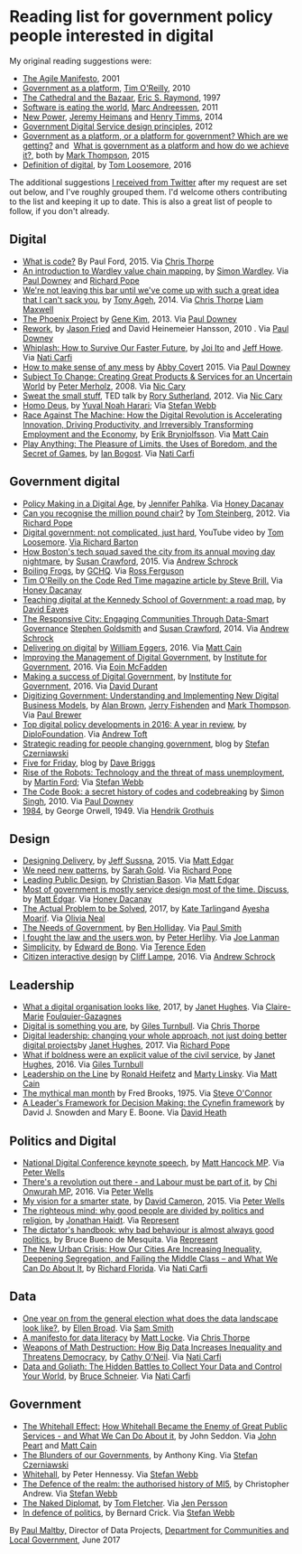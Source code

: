 # Reading list for government policy people interested in digital

My original reading suggestions were:
* [The Agile Manifesto](https://www.agilealliance.org/agile101/the-agile-manifesto/), 2001
* [Government as a platform](http://chimera.labs.oreilly.com/books/1234000000774/ch02.html), [Tim O'Reilly](https://twitter.com/timoreilly), 2010
* [The Cathedral and the Bazaar](https://en.wikipedia.org/wiki/The_Cathedral_and_the_Bazaar), [Eric S. Raymond](https://twitter.com/esrtweet), 1997
* [Software is eating the world](https://vincentkeunen.files.wordpress.com/2011/12/marc-andreessen-on-why-software-is-eating-the-world.pdf), [Marc Andreessen](https://twitter.com/pmarca), 2011
* [New Power](https://hbr.org/2014/12/understanding-new-power), [Jeremy Heimans](https://twitter.com/jeremyheimans) and [Henry Timms](https://twitter.com/henrytimms), 2014
* [Government Digital Service design principles](https://www.gov.uk/design-principles), 2012
* [Government as a platform, or a platform for government? Which are we getting?](http://www.computerweekly.com/opinion/Government-as-a-platform-or-a-platform-for-government-Which-are-we-getting) and  [What is government as a platform and how do we achieve it?](http://www.computerweekly.com/opinion/What-is-government-as-a-platform-and-how-do-we-achieve-it), both by [Mark Thompson](https://twitter.com/markthompson1), 2015
* [Definition of digital](https://twitter.com/tomskitomski/status/729974444794494976), by [Tom Loosemore](https://twitter.com/tomskitomski), 2016

The additional suggestions [I received from Twitter](https://twitter.com/maltbyps/status/877228688009551873) after my request are set out below, and I've roughly grouped them. I'd welcome others contributing to the list and keeping it up to date. This is also a great list of people to follow, if you don't already.

## Digital

* [What is code?](https://www.bloomberg.com/graphics/2015-paul-ford-what-is-code/) By Paul Ford, 2015. Via [Chris Thorpe](https://twitter.com/jaggeree)
* [An introduction to Wardley value chain mapping](http://blog.gardeviance.org/2015/02/an-introduction-to-wardley-value-chain.html?m%3D1), by [Simon Wardley](https://twitter.com/swardley). Via [Paul Downey](https://twitter.com/psd) and [Richard Pope](https://twitter.com/richardjpope)
* [We're not leaving this bar until we've come up with such a great idea that I can't sack you](https://storythings.com/we-re-not-leaving-this-bar-until-we-ve-come-up-with-such-a-great-idea-that-i-can-t-sack-you-b12ddfd53fa8), by [Tony Ageh](https://twitter.com/TonyAgeh), 2014. Via [Chris Thorpe](https://twitter.com/jaggeree) [Liam Maxwell](https://twitter.com/liammax)
* [The Phoenix Project](https://www.amazon.co.uk/Phoenix-Project-DevOps-Helping-Business-ebook/dp/B00AZRBLHO) by [Gene Kim](https://twitter.com/RealGeneKim), 2013. Via [Paul Downey](https://twitter.com/psd)
* [Rework](https://37signals.com/rework), by [Jason Fried](https://twitter.com/jasonfried) and David Heinemeier Hansson, 2010 . Via [Paul Downey](https://twitter.com/psd)
* [Whiplash: How to Survive Our Faster Future](https://www.amazon.com/Whiplash-How-Survive-Faster-Future/dp/1455544590), by [Joi Ito](https://twitter.com/joi) and [Jeff Howe](https://twitter.com/crowdsourcing). Via [Nati Carfi](https://twitter.com/naticarfi)
* [How to make sense of any mess](http://www.howtomakesenseofanymess.com/) by [Abby Covert](https://twitter.com/Abby_the_IA) 2015. Via [Paul Downey](https://twitter.com/psd)
* [Subject To Change: Creating Great Products & Services for an Uncertain World](https://www.amazon.co.uk/dp/B0026OR3MQ/ref%3Ddp-kindle-redirect?_encoding%3DUTF8%26btkr%3D1) by [Peter Merholz](https://twitter.com/peterme), 2008. Via [Nic Cary](https://twitter.com/geektwogeek)
* [Sweat the small stuff,](https://www.ted.com/talks/rory_sutherland_sweat_the_small_stuff) TED talk by [Rory Sutherland](https://twitter.com/rorysutherland), 2012. Via [Nic Cary](https://twitter.com/geektwogeek)
* [Homo Deus](https://www.amazon.co.uk/dp/B019CGXTP0/ref%3Ddp-kindle-redirect?_encoding%3DUTF8%26btkr%3D1), by [Yuval Noah Harari](https://twitter.com/harari_yuval); Via [Stefan Webb](https://twitter.com/Stef_W)
* [Race Against The Machine: How the Digital Revolution is Accelerating Innovation, Driving Productivity, and Irreversibly Transforming Employment and the Economy](https://www.amazon.co.uk/Race-Against-Machine-Accelerating-Productivity-ebook/dp/B005WTR4ZI), by [Erik Brynjolfsson](https://twitter.com/erikbryn). Via [Matt Cain](https://twitter.com/mcaino)
* [Play Anything: The Pleasure of Limits, the Uses of Boredom, and the Secret of Games](https://www.amazon.com/Play-Anything-Pleasure-Limits-Boredom/dp/0465051723), by [Ian Bogost](https://twitter.com/ibogost). Via [Nati Carfi](https://twitter.com/naticarfi)

## Government digital

* [Policy Making in a Digital Age](https://medium.com/code-for-america/beyond-tech-policymaking-in-a-digital-age-2776b9a17b69), by [Jennifer Pahlka](https://twitter.com/pahlkadot). Via [Honey Dacanay](https://twitter.com/honeygolightly)
* [Can you recognise the million pound chair?](https://www.mysociety.org/2012/06/19/can-you-recognize-the-million-pound-chair/) by [Tom Steinberg](https://twitter.com/steiny), 2012. Via [Richard Pope](https://twitter.com/richardjpope)
* [Digital government: not complicated, just hard](https://www.youtube.com/watch?v=YTJTiVL2oQ8), YouTube video by [Tom Loosemore](https://twitter.com/tomskitomski). [Via Richard Barton](https://twitter.com/CIOPortfolio)
* [How Boston's tech squad saved the city from its annual moving day nightmare](https://www.wired.com/2015/12/how-bostons-tech-squad-saved-the-city-from-its-annual-moving-day-nightmare/), by [Susan Crawford](https://twitter.com/scrawford), 2015. Via [Andrew Schrock](https://twitter.com/aschrock)
* [Boiling Frogs](https://github.com/gchq/BoilingFrogs), by [GCHQ](https://twitter.com/GCHQ). Via [Ross Ferguson](https://twitter.com/rossferg)
* [Tim O'Reilly on the Code Red Time magazine article by Steve Brill.](https://www.linkedin.com/pulse/20140325160616-16553--they-have-no-use-for-someone-who-looks-and-dresses-like-me) Via [Honey Dacanay](https://twitter.com/honeygolightly)
* [Teaching digital at the Kennedy School of Government: a road map](https://medium.com/digitalhks/teaching-digital-at-the-kennedy-school-of-government-a-road-map-5ef3e847c8a8), by [David Eaves](https://twitter.com/daeaves)
* [The Responsive City: Engaging Communities Through Data-Smart Governance](http://eu.wiley.com/WileyCDA/WileyTitle/productCd-1118910907.html) [Stephen Goldsmith](https://twitter.com/GoldsmithOnGov) and [Susan Crawford](https://twitter.com/scrawford), 2014. Via [Andrew Schrock](https://twitter.com/aschrock)
* [Delivering on digital](http://www.deliveringondigital.com/) by [William Eggers](https://twitter.com/wdeggers), 2016. Via [Matt Cain](https://twitter.com/mcaino)
* [Improving the Management of Digital Government,](https://www.instituteforgovernment.org.uk/publications/improving-management-digital-government) by [Institute for Government](https://twitter.com/instituteforgov), 2016. Via [Eoin McFadden](https://twitter.com/EoinMcFadden)
* [Making a success of Digital Government](https://www.instituteforgovernment.org.uk/publications/making-success-digital-government), by [Institute for Government,](https://twitter.com/instituteforgov) 2016. Via [David Durant](https://twitter.com/cholten99)
* [Digitizing Government: Understanding and Implementing New Digital Business Models](https://www.amazon.co.uk/d/Books/Digitizing-Government-Understanding-Implementing-Business/1137443626), by [Alan Brown](https://twitter.com/alanwbrown), [Jerry Fishenden](https://twitter.com/ntouk) and [Mark Thompson](https://twitter.com/markthompson1). Via [Paul Brewer](https://twitter.com/pdbrewer)
* [Top digital policy developments in 2016: A year in review](https://www.diplomacy.edu/blog/report-top-digital-policy-developments-2016-year-review), by [DiploFoundation](https://twitter.com/DiplomacyEdu). Via [Andrew Toft](https://twitter.com/iamtoft)
* [Strategic reading for people changing government](http://strategicreading.uk/), blog by [Stefan Czerniawski](https://twitter.com/pubstrat)
* [Five for Friday](https://da.vebrig.gs/category/links/), blog by [Dave Briggs](https://twitter.com/davebriggs)
* [Rise of the Robots: Technology and the threat of mass unemployment](https://www.amazon.co.uk/dp/B01DRYIS4K/ref%3Ddp-kindle-redirect?_encoding%3DUTF8%26btkr%3D1), by [Martin Ford](https://twitter.com/MFordFuture); Via [Stefan Webb](https://twitter.com/Stef_W)
* [The Code Book: a secret history of codes and codebreaking](https://www.amazon.co.uk/dp/B003VWDOK2/ref%3Ddp-kindle-redirect?_encoding%3DUTF8%26btkr%3D1) by [Simon Singh](https://twitter.com/SLSingh), 2010. Via [Paul Downey](https://twitter.com/psd)
* [1984](https://ebooks.adelaide.edu.au/o/orwell/george/o79n/), by George Orwell, 1949. Via [Hendrik Grothuis](https://twitter.com/HendrikG)

## Design

* [Designing Delivery](https://www.amazon.co.uk/Designing-Delivery-Rethinking-Digital-Service/dp/1491949880), by [Jeff Sussna](https://twitter.com/jeffsussna), 2015. Via [Matt Edgar](https://twitter.com/mattedgar)
* [We need new patterns](https://projectsbyif.com/ideas/we-need-new-patterns), by [Sarah Gold](https://twitter.com/sarahtgold). Via [Richard Pope](https://twitter.com/richardjpope)
* [Leading Public Design](https://policypress.co.uk/leading-public-design), by [Christian Bason](https://twitter.com/christianbason). Via [Matt Edgar](https://twitter.com/mattedgar)
* [Most of government is mostly service design most of the time. Discuss](https://blog.mattedgar.com/2015/05/12/most-of-government-is-mostly-service-design-most-of-the-time-discuss/), by [Matt Edgar](https://twitter.com/mattedgar). Via [Honey Dacanay](https://twitter.com/honeygolightly)
* [The Actual Problem to be Solved](https://docs.google.com/presentation/d/1fclyNbuiK7EicRkmcF7fO4PCQdQ8PKwFiWYnFtqOwTY/edit#slide=id.g1b2b1df49e_0_493), 2017, by [Kate Tarling](https://twitter.com/kateldn)and [Ayesha Moarif](https://twitter.com/ayeshamoarif). Via [Olivia Neal](https://twitter.com/LivNeal)
* [The Needs of Government](http://www.hollidazed.co.uk/2017/03/10/the-needs-of-government/), by [Ben Holliday](https://twitter.com/BenHolliday). Via [Paul Smith](https://twitter.com/paulmsmith)
* [I fought the law and the users won](https://gds.blog.gov.uk/2014/06/20/i-fought-the-law-and-the-users-won-delivering-online-voter-registration/), by [Peter Herlihy](https://gds.blog.gov.uk/author/peter-herlihy/). Via [Joe Lanman](https://twitter.com/joelanman)
* [Simplicity,](https://www.amazon.co.uk/Simplicity-Edward-Bono/dp/0241257484) by [Edward de Bono](https://twitter.com/Edward_deBono). Via [Terence Eden](https://twitter.com/edent)
* [Citizen interactive design](https://www.dropbox.com/s/j3harzawy6o2ic0/Cliff%2520Lampe%2520-%2520Citizen%2520Interaction%2520Design-%2520Teaching%2520HCI%2520Through%2520Service%2520%25282016%2529.pdf?dl%3D0) by [Cliff Lampe](https://twitter.com/clifflampe), 2016. Via [Andrew Schrock](https://twitter.com/aschrock)

## Leadership

* [What a digital organisation looks like](https://medium.com/doteveryone/what-a-digital-organisation-looks-like-82426a210ab8), 2017, by [Janet Hughes](https://twitter.com/JanetHughes). Via [Claire-Marie](https://twitter.com/_cmfg) [Foulquier-Gazagnes](https://twitter.com/_cmfg)
* [Digital is something you are](https://gilest.org/digital-is-something-you-are.html), by [Giles Turnbull](https://twitter.com/gilest). Via [Chris Thorpe](https://twitter.com/jaggeree)
* [Digital leadership: changing your whole approach, not just doing better digital projects](https://doteveryone.org.uk/blog/2017/02/being-an-effective-leader-in-a-digital-age-is-abou/%23sthash.dQA3ytCY.dpuf)by [Janet Hughes](https://twitter.com/JanetHughes), 2017. Via [Richard Pope](https://twitter.com/richardjpope)
* [What if boldness were an explicit value of the civil service](https://medium.com/public-innovators-network/what-if-boldness-were-an-explicit-value-of-the-civil-service-3df6a3d2d008), by [Janet Hughes](https://twitter.com/JanetHughes), 2016. Via [Giles Turnbull](https://twitter.com/gilest)
* [Leadership on the Line](http://hbswk.hbs.edu/archive/2952.html) by [Ronald Heifetz](https://twitter.com/RonHeifetz) and [Marty Linsky](https://twitter.com/martylinsky). Via [Matt Cain](https://twitter.com/mcaino)
* [The mythical man month](https://en.wikipedia.org/wiki/The_Mythical_Man-Month) by Fred Brooks, 1975. Via [Steve O'Connor](https://twitter.com/OOconnors)
* [A Leader's Framework for Decision Making: the Cynefin framework](https://hbr.org/2007/11/a-leaders-framework-for-decision-making) by David J. Snowden and Mary E. Boone. Via [David Heath](https://twitter.com/dgheath21)

## Politics and Digital

* [National Digital Conference keynote speech](https://www.gov.uk/government/speeches/national-digital-conference-2015-keynote-speech), by [Matt Hancock MP](https://twitter.com/MattHancock). Via [Peter Wells](https://twitter.com/peterkwells)
* [There's a revolution out there - and Labour must be part of it](http://www.newstatesman.com/politics/staggers/2016/06/theres-revolution-out-there-and-labour-must-be-part-it), by [Chi Onwurah MP](https://twitter.com/ChiOnwurah), 2016. Via [Peter Wells](https://twitter.com/peterkwells)
* [My vision for a smarter state](https://www.gov.uk/government/speeches/prime-minister-my-vision-for-a-smarter-state), by [David Cameron](https://twitter.com/David_Cameron), 2015. Via [Peter Wells](https://twitter.com/peterkwells)
* [The righteous mind: why good people are divided by politics and religion](https://www.amazon.co.uk/dp/B0076O2VMI/ref%3Ddp-kindle-redirect?_encoding%3DUTF8%26btkr%3D1), by [Jonathan Haidt](https://twitter.com/JonHaidt). Via [Represent](https://twitter.com/RepresentLive)
* [The dictator's handbook: why bad behaviour is almost always good politics](https://www.amazon.co.uk/dp/B06XBY3XJV/ref%3Ddp-kindle-redirect?_encoding%3DUTF8%26btkr%3D1), by Bruce Bueno de Mesquita. Via [Represent](https://twitter.com/RepresentLive)
* [The New Urban Crisis: How Our Cities Are Increasing Inequality, Deepening Segregation, and Failing the Middle Class – and What We Can Do About It](https://www.amazon.com/New-Urban-Crisis-Segregation-Class/dp/0465079741/ref%3Dsr_1_1?ie%3DUTF8%26qid%3D1494855529%26sr%3D8-1%26keywords%3DThe%2BNew%2BUrban%2BCrisis%253A%2BHow%2BOur%2BCities%2BAre%2BIncreasing%2BInequality%252C%2BDeepening%2BSegregation%252C%2Band%2BFailing%2Bthe%2BMiddle%2BClass--and%2BWhat%2BWe%2BCan%2BDo%2BAbout%2BIt), by [Richard Florida](https://twitter.com/Richard_Florida). Via [Nati Carfi](https://twitter.com/naticarfi)

## Data

* [One year on from the general election what does the data landscape look like?](https://theodi.org/news/one-year-on-general-election-uk-data-landscape), by [Ellen Broad](https://twitter.com/ellenbroad). Via [Sam Smith](https://twitter.com/smithsam)
* [A manifesto for data literacy](https://test.org.uk/2007/05/04/a-manifesto-for-data-literacy/) by [Matt Locke](https://twitter.com/matlock). Via [Chris Thorpe](https://twitter.com/jaggeree)
* [Weapons of Math Destruction: How Big Data Increases Inequality and Threatens Democracy](http://www.amazon.com/Weapons-Math-Destruction-Increases-Inequality/dp/0553418815/ref%3Das_li_bk_tl/?tag%3Dfastcomp08-20%26linkId%3D1b4b27aed6d9b945e3b43f2c9347a24d%26linkCode%3Dktl), by [Cathy O'Neil](https://twitter.com/mathbabedotorg). Via [Nati Carfi](https://twitter.com/naticarfi)
* [Data and Goliath: The Hidden Battles to Collect Your Data and Control Your World](https://www.amazon.com/Data-Goliath-Battles-Collect-Control/dp/039335217X), by [Bruce Schneier](https://twitter.com/schneierblog). Via [Nati Carfi](https://twitter.com/naticarfi)

## Government

* [The Whitehall Effect:](https://www.amazon.co.uk/d/cka/Whitehall-Effect-Became-Enemy-Great-Public-Services/1909470457) [How Whitehall Became the Enemy of Great Public Services - and What We Can Do About it](https://www.amazon.co.uk/d/cka/Whitehall-Effect-Became-Enemy-Great-Public-Services/1909470457), by John Seddon. Via [John Peart](https://twitter.com/johnpeart) and [Matt Cain](https://twitter.com/mcaino)
* [The Blunders of our Governments](https://www.amazon.co.uk/dp/B00MY8S5MQ/ref%3Ddp-kindle-redirect?_encoding%3DUTF8%26btkr%3D1), by Anthony King. Via [Stefan Czerniawski](https://twitter.com/pubstrat)
* [Whitehall](https://www.amazon.co.uk/d/Books/Whitehall-Peter-Hennessy/0712667555), by Peter Hennessy. Via [Stefan Webb](https://twitter.com/Stef_W)
* [The Defence of the realm: the authorised history of MI5](https://www.amazon.co.uk/dp/B007IO1WQC/ref%3Ddp-kindle-redirect?_encoding%3DUTF8%26btkr%3D1), by Christopher Andrew. Via [Stefan Webb](https://twitter.com/Stef_W)
* [The Naked Diplomat](https://www.amazon.co.uk/dp/B013L2LPVG/ref%3Ddp-kindle-redirect?_encoding%3DUTF8%26btkr%3D1), by [Tom Fletcher](https://twitter.com/TFletcher). Via [Jen Persson](https://twitter.com/TheABB)
* [In defence of politics](https://www.amazon.co.uk/Defence-Politics-Continuum-Impacts/dp/0826487513), by Bernard Crick. Via [Stefan Webb](https://twitter.com/Stef_W)

By [Paul Maltby,](https://twitter.com/maltbyps) Director of Data Projects, [Department for Communities and Local Government](https://twitter.com/CommunitiesUK), June 2017
